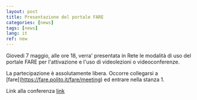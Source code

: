 ```yaml
---
layout: post
title: Presentazione del portale FARE 
categories: [news]
tags: [news]
lang: it
ref: new
---
```


Giovedi 7 maggio, alle ore 18, verra' presentata in  Rete le modalità di uso del portale FARE per l'attivazione e l'uso di videolezioni o videoconferenze.

La partecipazione è assolutamente libera. Occorre collegarsi a [fare[(https://fare.polito.it/fare/meeting) ed entrare nella stanza 1.

Link alla conferenza [link
](https://fare.polito.it/fare/meeting)

